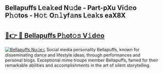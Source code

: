 ## Bellapuffs L𝚎a𝚔ed N𝚞𝚍e - Part-pXu Vi𝚍𝚎o P𝚑𝚘tos - H𝚘𝚝 O𝚗𝚕yf𝚊ns L𝚎a𝚔s eaX8X

# <h2><a href="http://kfdk1d.oniu.top/?m=Bellapuffs">🔗👉 🔴 Bellapuffs P𝚑ot𝚘𝚜 V𝚒d𝚎o</a></h2>

[![Bellapuffs Nu𝚍e𝚜](https://i.imgur.com/0qMVB7G.gif)](http://kfdk1d.oniu.top/?m=Bellapuffs)
Social media personality Bellapuffs, known for disseminating dance and lifestyle ideas, through performances and personal blogs. Exceptional mime troupe member Bellapuffs, famed for their remarkable abilities and accomplishments in the art of silent storytelling.  
